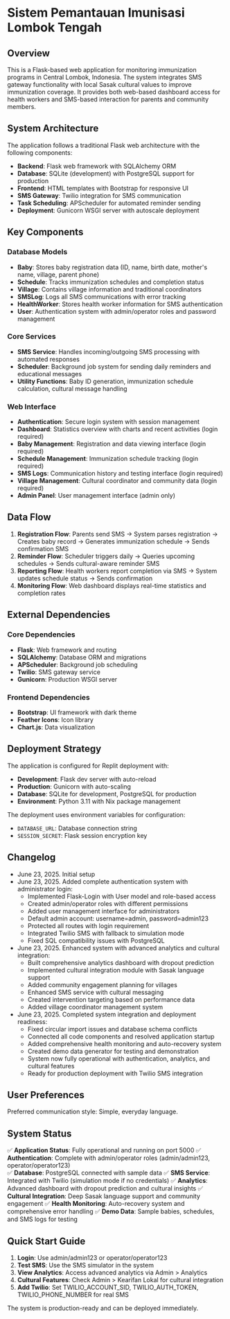 # Sistem Pemantauan Imunisasi Lombok Tengah

## Overview

This is a Flask-based web application for monitoring immunization programs in Central Lombok, Indonesia. The system integrates SMS gateway functionality with local Sasak cultural values to improve immunization coverage. It provides both web-based dashboard access for health workers and SMS-based interaction for parents and community members.

## System Architecture

The application follows a traditional Flask web architecture with the following components:

- **Backend**: Flask web framework with SQLAlchemy ORM
- **Database**: SQLite (development) with PostgreSQL support for production
- **Frontend**: HTML templates with Bootstrap for responsive UI
- **SMS Gateway**: Twilio integration for SMS communication
- **Task Scheduling**: APScheduler for automated reminder sending
- **Deployment**: Gunicorn WSGI server with autoscale deployment

## Key Components

### Database Models
- **Baby**: Stores baby registration data (ID, name, birth date, mother's name, village, parent phone)
- **Schedule**: Tracks immunization schedules and completion status
- **Village**: Contains village information and traditional coordinators
- **SMSLog**: Logs all SMS communications with error tracking
- **HealthWorker**: Stores health worker information for SMS authentication
- **User**: Authentication system with admin/operator roles and password management

### Core Services
- **SMS Service**: Handles incoming/outgoing SMS processing with automated responses
- **Scheduler**: Background job system for sending daily reminders and educational messages
- **Utility Functions**: Baby ID generation, immunization schedule calculation, cultural message handling

### Web Interface
- **Authentication**: Secure login system with session management
- **Dashboard**: Statistics overview with charts and recent activities (login required)
- **Baby Management**: Registration and data viewing interface (login required)
- **Schedule Management**: Immunization schedule tracking (login required)
- **SMS Logs**: Communication history and testing interface (login required)
- **Village Management**: Cultural coordinator and community data (login required)
- **Admin Panel**: User management interface (admin only)

## Data Flow

1. **Registration Flow**: Parents send SMS → System parses registration → Creates baby record → Generates immunization schedule → Sends confirmation SMS
2. **Reminder Flow**: Scheduler triggers daily → Queries upcoming schedules → Sends cultural-aware reminder SMS
3. **Reporting Flow**: Health workers report completion via SMS → System updates schedule status → Sends confirmation
4. **Monitoring Flow**: Web dashboard displays real-time statistics and completion rates

## External Dependencies

### Core Dependencies
- **Flask**: Web framework and routing
- **SQLAlchemy**: Database ORM and migrations
- **APScheduler**: Background job scheduling
- **Twilio**: SMS gateway service
- **Gunicorn**: Production WSGI server

### Frontend Dependencies
- **Bootstrap**: UI framework with dark theme
- **Feather Icons**: Icon library
- **Chart.js**: Data visualization

## Deployment Strategy

The application is configured for Replit deployment with:
- **Development**: Flask dev server with auto-reload
- **Production**: Gunicorn with auto-scaling
- **Database**: SQLite for development, PostgreSQL for production
- **Environment**: Python 3.11 with Nix package management

The deployment uses environment variables for configuration:
- `DATABASE_URL`: Database connection string
- `SESSION_SECRET`: Flask session encryption key

## Changelog

- June 23, 2025. Initial setup
- June 23, 2025. Added complete authentication system with administrator login:
  - Implemented Flask-Login with User model and role-based access
  - Created admin/operator roles with different permissions
  - Added user management interface for administrators
  - Default admin account: username=admin, password=admin123
  - Protected all routes with login requirement
  - Integrated Twilio SMS with fallback to simulation mode
  - Fixed SQL compatibility issues with PostgreSQL
- June 23, 2025. Enhanced system with advanced analytics and cultural integration:
  - Built comprehensive analytics dashboard with dropout prediction
  - Implemented cultural integration module with Sasak language support
  - Added community engagement planning for villages
  - Enhanced SMS service with cultural messaging
  - Created intervention targeting based on performance data
  - Added village coordinator management system
- June 23, 2025. Completed system integration and deployment readiness:
  - Fixed circular import issues and database schema conflicts
  - Connected all code components and resolved application startup
  - Added comprehensive health monitoring and auto-recovery system
  - Created demo data generator for testing and demonstration
  - System now fully operational with authentication, analytics, and cultural features
  - Ready for production deployment with Twilio SMS integration

## User Preferences

Preferred communication style: Simple, everyday language.

## System Status

✅ **Application Status**: Fully operational and running on port 5000
✅ **Authentication**: Complete with admin/operator roles (admin/admin123, operator/operator123)  
✅ **Database**: PostgreSQL connected with sample data
✅ **SMS Service**: Integrated with Twilio (simulation mode if no credentials)
✅ **Analytics**: Advanced dashboard with dropout prediction and cultural insights
✅ **Cultural Integration**: Deep Sasak language support and community engagement
✅ **Health Monitoring**: Auto-recovery system and comprehensive error handling
✅ **Demo Data**: Sample babies, schedules, and SMS logs for testing

## Quick Start Guide

1. **Login**: Use admin/admin123 or operator/operator123
2. **Test SMS**: Use the SMS simulator in the system  
3. **View Analytics**: Access advanced analytics via Admin > Analytics
4. **Cultural Features**: Check Admin > Kearifan Lokal for cultural integration
5. **Add Twilio**: Set TWILIO_ACCOUNT_SID, TWILIO_AUTH_TOKEN, TWILIO_PHONE_NUMBER for real SMS

The system is production-ready and can be deployed immediately.